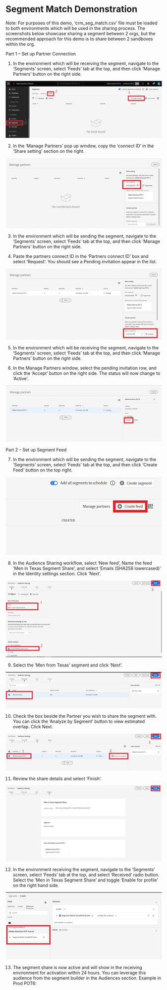 Segment Match Demonstration
==========================
Note: For purposes of this demo, ‘crm_seg_match.csv’ file must be loaded to both environments which will be used in the sharing process. The screenshots below showcase sharing a segment between 2 orgs, but the recommended approach for this demo is to share between 2 sandboxes within the org.

Part 1 – Set up Partner Connection

1)	In the environment which will be receiving the segment, navigate to the ‘Segments’ screen, select ‘Feeds’ tab at the top, and then click ‘Manage Partners’ button on the right side. 

![Demo](./images/1_segmatch_start.png)

2)	In the ‘Manage Partners’ pop up window, copy the ‘connect ID’ in the ‘Share setting’ section on the right.

![Demo](./images/2_segmatch_connectidcopy.png)

3)	In the environment which will be sending the segment, navigate to the ‘Segments’ screen, select ‘Feeds’ tab at the top, and then click ‘Manage Partners’ button on the right side.

4)	Paste the partners connect ID in the ‘Partners connect ID’ box and select ‘Request’. You should see a Pending invitation appear in the list.

![Demo](./images/4_segmatch_connectpartner.png)

5)	In the environment which will be receiving the segment, navigate to the ‘Segments’ screen, select ‘Feeds’ tab at the top, and then click ‘Manage Partners’ button on the right side.

6)	In the Manage Partners window, select the pending invitation row, and click the ‘Accept’ button on the right side. The status will now change to ‘Active’.

![Demo](./images/6_segmatch_acceptinvite.png)

Part 2 – Set up Segment Feed

7)	In the environment which will be sending the segment, navigate to the ‘Segments’ screen, select ‘Feeds’ tab at the top, and then click ‘Create Feed’ button on the top right.

![Demo](./images/7_segmatch_createfeed.png)

8)	In the Audience Sharing workflow, select ‘New feed’, Name the feed ‘Men in Texas Segment Share’, and select ‘Emails (SHA256 lowercased)’ in the Identity settings section. Click ‘Next’.

![Demo](./images/8_audienceshare_setup.png)

9)	Select the ‘Men from Texas’ segment and click ‘Next’.

![Demo](./images/9_segmatch_segselect.png)

10)	Check the box beside the Partner you wish to share the segment with. You can click the ‘Analyze by Segment’ button to view estimated overlap. Click Next.

![Demo](./images/10_segmatch_selectpartner.png)

11)	Review the share details and select ‘Finish’.

![Demo](./images/11_segmatch_finishflow.png)

12)	In the environment receiving the segment, navigate to the ‘Segments’ screen, select ‘Feeds’ tab at the top, and select ‘Received’ radio button. Select the ‘Men in Texas Segment Share’ and toggle ‘Enable for profile’ on the right hand side. 

![Demo](./images/12_segmatch_prodex.png)

13)	The segment share is now active and will show in the receiving environment for activation within 24 hours. You can leverage this audience from the segment builder in the Audiences section. Example in Prod POT6: 



